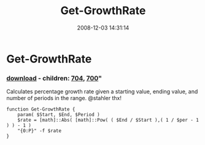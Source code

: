 ﻿---
pid:            699
parent:         0
children:       704,700
poster:         halr9000
title:          Get-GrowthRate
date:           2008-12-03 14:31:14
format:         posh
---

# Get-GrowthRate

### [download](699.ps1) - children: [704](704.md), [700](700.md)"

Calculates percentage growth rate given a starting value, ending value, and number of periods in the range.  @stahler thx!

```posh
function Get-GrowthRate {
	param( $Start, $End, $Period ) 
	$rate = [math]::Abs( [math]::Pow( ( $End / $Start ),( 1 / $per - 1 ) ) - 1 )
	"{0:P}" -f $rate
}
```
